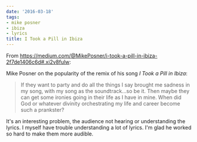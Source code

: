 ```yaml
---
date: '2016-03-18'
tags:
- mike posner
- ibiza
- lyrics
title: I Took a Pill in Ibiza
---
```


From https://medium.com/@MikePosner/i-took-a-pill-in-ibiza-2f7de1406c6d#.xi2v8fulw:

Mike Posner on the popularity of the remix of his song *I Took a Pill in Ibiza*:

>If they want to party and do all the things I say brought me sadness in my song, with my song as the soundtrack…so be it. Then maybe they can get some ironies going in their life as I have in mine. When did God or whatever divinity orchestrating my life and career become such a prankster?

It's an interesting problem, the audience not hearing or understanding the lyrics. I myself have trouble understanding a lot of lyrics. I'm glad he worked so hard to make them more audible.
